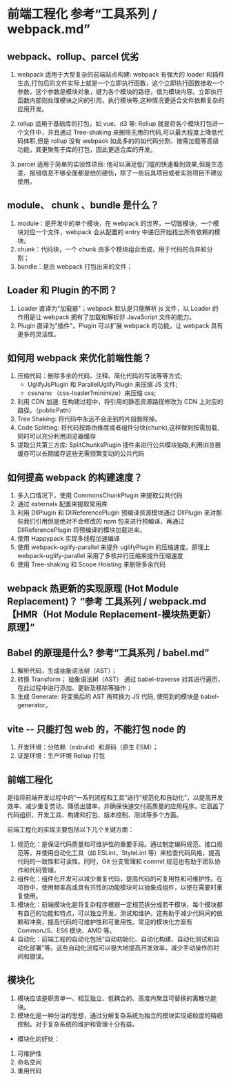 # 前端工程化 参考“工具系列 / webpack.md”

## webpack、rollup、parcel 优劣

1. webpack 适⽤于⼤型复杂的前端站点构建:
   webpack 有强⼤的 loader 和插件⽣态,打包后的⽂件实际上就是⼀个⽴即执⾏函数，这个⽴即执⾏函数接收⼀个参数，这个参数是模块对象，键为各个模块的路径，值为模块内容。⽴即执⾏函数内部则处理模块之间的引⽤，执⾏模块等,这种情况更适合⽂件依赖复杂的应⽤开发。

2. rollup 适⽤于基础库的打包，如 vue、d3 等:
   Rollup 就是将各个模块打包进⼀个⽂件中，并且通过 Tree-shaking 来删除⽆⽤的代码,可以最⼤程度上降低代码体积,但是 rollup 没有 webpack 如此多的的如代码分割、按需加载等⾼级功能，其更聚焦于库的打包，因此更适合库的开发。

3. parcel 适⽤于简单的实验性项⽬:
   他可以满⾜低⻔槛的快速看到效果,但是⽣态差、报错信息不够全⾯都是他的硬伤，除了⼀些玩具项⽬或者实验项⽬不建议使⽤。

## module、 chunk 、bundle 是什么？

1. module：是开发中的单个模块，在 webpack 的世界，⼀切皆模块，⼀个模块对应⼀个⽂件，webpack 会从配置的 entry 中递归开始找出所有依赖的模块。
2. chunk：代码块，⼀个 chunk 由多个模块组合⽽成，⽤于代码的合并和分割；
3. bundle：是由 webpack 打包出来的⽂件；

## Loader 和 Plugin 的不同？

1. Loader 直译为"加载器"；webpack 默认是只能解析 js ⽂件，以 Loader 的作⽤是让 webpack 拥有了加载和解析⾮ JavaScript ⽂件的能⼒。
2. Plugin 直译为"插件"。Plugin 可以扩展 webpack 的功能，让 webpack 具有更多的灵活性。

## 如何⽤ webpack 来优化前端性能？

1. 压缩代码：删除多余的代码、注释、简化代码的写法等等⽅式;
   - UglifyJsPlugin 和 ParallelUglifyPlugin 来压缩 JS ⽂件;
   - cssnano （css-loader?minimize）来压缩 css;
2. 利⽤ CDN 加速: 在构建过程中，将引⽤的静态资源路径修改为 CDN 上对应的路径。（publicPath）
3. Tree Shaking: 将代码中永远不会⾛到的⽚段删除掉。
4. Code Splitting: 将代码按路由维度或者组件分块(chunk),这样做到按需加载,同时可以充分利⽤浏览器缓存
5. 提取公共第三⽅库: SplitChunksPlugin 插件来进⾏公共模块抽取,利⽤浏览器缓存可以⻓期缓存这些⽆需频繁变动的公共代码

## 如何提⾼ webpack 的构建速度？

1. 多⼊⼝情况下，使⽤ CommonsChunkPlugin 来提取公共代码
2. 通过 externals 配置来提取常⽤库
3. 利⽤ DllPlugin 和 DllReferencePlugin 预编译资源模块通过 DllPlugin 来对那些我们引⽤但是绝对不会修改的 npm 包来进⾏预编译，再通过 DllReferencePlugin 将预编译的模块加载进来。
4. 使⽤ Happypack 实现多线程加速编译
5. 使⽤ webpack-uglify-parallel 来提升 uglifyPlugin 的压缩速度。原理上 webpack-uglify-parallel 采⽤了多核并⾏压缩来提升压缩速度
6. 使⽤ Tree-shaking 和 Scope Hoisting 来剔除多余代码

## webpack 热更新的实现原理 (Hot Module Replacement)？ “参考 工具系列 / webpack.md【HMR（Hot Module Replacement-模块热更新） 原理】”

## Babel 的原理是什么? 参考“工具系列 / babel.md”

1. 解析代码，⽣成抽象语法树（AST）；
2. 转换 Transform； 抽象语法树（AST） 通过 babel-traverse 对其进⾏遍历，在此过程中进⾏添加、更新及移除等操作；
3. ⽣成 Generate: 将变换后的 AST 再转换为 JS 代码, 使⽤到的模块是 babel-generator。

## vite -- 只能打包 web 的，不能打包 node 的

1. 开发环境：分依赖（esbuild）和源码（原生 ESM）；
2. 证是环境：生产环境 Rollup 打包

## 前端工程化

是指将前端开发过程中的“一系列流程和工具”进行“规范化和自动化”，以提高开发效率、减少重复劳动、降低出错率，并确保快速交付高质量的应用程序。它涵盖了代码组织、开发工具、构建和打包、版本控制、测试等多个方面。

前端工程化的实现主要包括以下几个关键方面：

1. 规范化：是保证代码质量和可维护性的重要手段。通过制定编码规范、接口规范等，并使用自动化工具（如 ESLint、StyleLint 等）来检查代码风格，提高代码的一致性和可读性。同时，Git 分支管理和 commit 规范也有助于团队协作和代码管理。
2. 组件化：组件化开发可以减少重复代码，提高代码的可复用性和可维护性。在项目中，使用频率高或具有共性的功能模块可以抽象成组件，以便在需要时重复使用。
3. 模块化：前端模块化是将复杂程序根据一定规范拆分成若干模块，每个模块都有自己的功能和特点，可以独立开发、测试和维护。这有助于减少代码间的依赖和冲突，提高代码的可维护性和可重用性。常见的模块化方案有 CommonJS、ES6 模块、AMD 等。
4. 自动化：前端工程的自动化包括“自动初始化、自动化构建、自动化测试和自动化部署”等。这些自动化流程可以极大地提高开发效率，减少手动操作的时间和错误。

## 模块化

1. 模块应该是职责单一、相互独立、低耦合的、高度内聚且可替换的离散功能块。
2. 模块化是一种分治的思想，通过分解复杂系统为独立的模块实现细粒度的精细控制，对于复杂系统的维护和管理十分有益。

- 模块化的好处：

1. 可维护性
2. 命名空间
3. 重用代码
